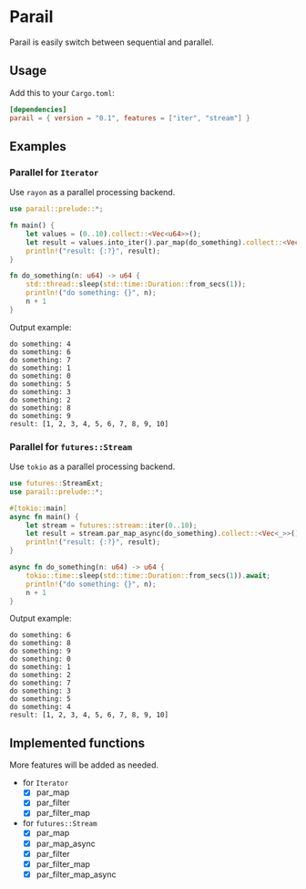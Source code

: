 # Parail

Parail is easily switch between sequential and parallel.

## Usage

Add this to your `Cargo.toml`:

```toml
[dependencies]
parail = { version = "0.1", features = ["iter", "stream"] }
```

## Examples

### Parallel for `Iterator`

Use `rayon` as a parallel processing backend.

```rust
use parail::prelude::*;

fn main() {
    let values = (0..10).collect::<Vec<u64>>();
    let result = values.into_iter().par_map(do_something).collect::<Vec<_>>();
    println!("result: {:?}", result);
}

fn do_something(n: u64) -> u64 {
    std::thread::sleep(std::time::Duration::from_secs(1));
    println!("do something: {}", n);
    n + 1
}
```

Output example:

```text
do something: 4
do something: 6
do something: 7
do something: 1
do something: 0
do something: 5
do something: 3
do something: 2
do something: 8
do something: 9
result: [1, 2, 3, 4, 5, 6, 7, 8, 9, 10]
```

### Parallel for `futures::Stream`

Use `tokio` as a parallel processing backend.

```rust
use futures::StreamExt;
use parail::prelude::*;

#[tokio::main]
async fn main() {
    let stream = futures::stream::iter(0..10);
    let result = stream.par_map_async(do_something).collect::<Vec<_>>().await;
    println!("result: {:?}", result);
}

async fn do_something(n: u64) -> u64 {
    tokio::time::sleep(std::time::Duration::from_secs(1)).await;
    println!("do something: {}", n);
    n + 1
}
```

Output example:

```text
do something: 6
do something: 8
do something: 9
do something: 0
do something: 1
do something: 2
do something: 7
do something: 3
do something: 5
do something: 4
result: [1, 2, 3, 4, 5, 6, 7, 8, 9, 10]
```

## Implemented functions

More features will be added as needed.

- for `Iterator`
  - [x] par_map
  - [x] par_filter
  - [x] par_filter_map
- for `futures::Stream`
  - [x] par_map
  - [x] par_map_async
  - [x] par_filter
  - [x] par_filter_map
  - [x] par_filter_map_async
